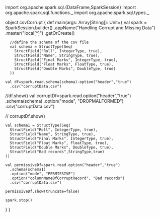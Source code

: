 import org.apache.spark.sql.{DataFrame,SparkSession}
import org.apache.spark.sql.functions._
import org.apache.spark.sql.types._

object csvCorrupt {
  def main(args: Array[String]): Unit={
    val spark = SparkSession.builder()
      .appName("Handling Corrupt and Missing Data")
      .master("local[*]")
      .getOrCreate()

      //define the schema of the csv file
      val schema = StructType(Seq(
        StructField("Roll", IntegerType, true),
        StructField("Name", StringType, true),
        StructField("Final Marks", IntegerType, true),
        StructField("Float Marks", FloatType, true),
        StructField("Double Marks", DoubleType, true)
      ))

    val df=spark.read.schema(schema).option("header","true")
      .csv("corruptData.csv")

//df.show()
    val corruptDf=spark.read.option("header","true")
      .schema(schema)
      .option("mode", "DROPMALFORMED")
      .csv("corruptData.csv")

//    corruptDf.show()

    val schema1 = StructType(Seq(
      StructField("Roll", IntegerType, true),
      StructField("Name", StringType, true),
      StructField("Final Marks", IntegerType, true),
      StructField("Float Marks", FloatType, true),
      StructField("Double Marks", DoubleType, true),
      StructField("Bad records",StringType,true)
    ))

    val permissiveDf=spark.read.option("header","true")
      .schema(schema1)
      .option("mode", "PERMISSIVE")
      .option("columnNameOfCorruptRecord", "Bad records")
      .csv("corruptData.csv")

    permissiveDf.show(truncate=false)

    spark.stop()
  }
}
